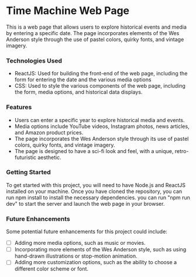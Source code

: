 # Time Machine Web Page
This is a web page that allows users to explore historical events and media by entering a specific date. The page incorporates elements of the Wes Anderson style through the use of pastel colors, quirky fonts, and vintage imagery.

### Technologies Used
- ReactJS: Used for building the front-end of the web page, including the form for entering the date and the various media options
- CSS: Used to style the various components of the web page, including the form, media options, and historical data displays.

### Features
- Users can enter a specific year to explore historical media and events.
- Media options include YouTube videos, Instagram photos, news articles, and Amazon product prices.
- The page incorporates the Wes Anderson style through its use of pastel colors, quirky fonts, and vintage imagery.
- The page is designed to have a sci-fi look and feel, with a unique, retro-futuristic aesthetic.

### Getting Started
To get started with this project, you will need to have Node.js and ReactJS installed on your machine. Once you have cloned the repository, you can run npm install to install the necessary dependencies. you can run "npm run dev" to start the server and launch the web page in your browser.

### Future Enhancements
Some potential future enhancements for this project could include:

- [ ] Adding more media options, such as music or movies.
- [ ] Incorporating more elements of the Wes Anderson style, such as using hand-drawn illustrations or stop-motion animation.
- [ ] Adding more customization options, such as the ability to choose a different color scheme or font.
